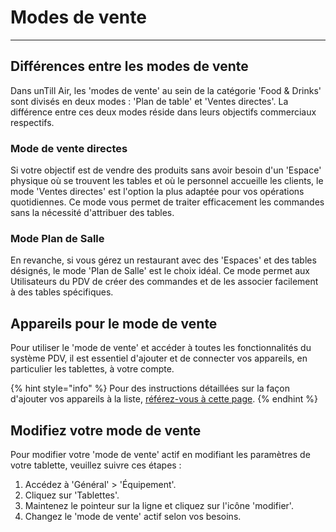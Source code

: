 # Modes de vente

***

## Différences entre les modes de vente

Dans unTill Air, les 'modes de vente' au sein de la catégorie 'Food & Drinks' sont divisés en deux modes : 'Plan de table' et 'Ventes directes'. La différence entre ces deux modes réside dans leurs objectifs commerciaux respectifs.

### Mode de vente directes

Si votre objectif est de vendre des produits sans avoir besoin d'un 'Espace' physique où se trouvent les tables et où le personnel accueille les clients, le mode 'Ventes directes' est l'option la plus adaptée pour vos opérations quotidiennes. Ce mode vous permet de traiter efficacement les commandes sans la nécessité d'attribuer des tables.

### Mode Plan de Salle

En revanche, si vous gérez un restaurant avec des 'Espaces' et des tables désignés, le mode 'Plan de Salle' est le choix idéal. Ce mode permet aux Utilisateurs du PDV de créer des commandes et de les associer facilement à des tables spécifiques.

## Appareils pour le mode de vente

Pour utiliser le 'mode de vente' et accéder à toutes les fonctionnalités du système PDV, il est essentiel d'ajouter et de connecter vos appareils, en particulier les tablettes, à votre compte.

{% hint style="info" %}
Pour des instructions détaillées sur la façon d'ajouter vos appareils à la liste, [référez-vous à cette page](../general/equipement/ajouter-un-appareil.md).
{% endhint %}

## Modifiez votre mode de vente

Pour modifier votre 'mode de vente' actif en modifiant les paramètres de votre tablette, veuillez suivre ces étapes :

1. Accédez à 'Général' > 'Équipement'.
2. Cliquez sur 'Tablettes'.
3. Maintenez le pointeur sur la ligne et cliquez sur l'icône 'modifier'.
4. Changez le 'mode de vente' actif selon vos besoins.
